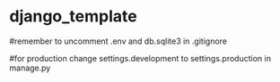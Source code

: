# django_template

#remember to uncomment .env and db.sqlite3 in .gitignore

#for production change settings.development to settings.production in manage.py
